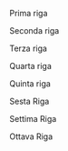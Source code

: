 Prima riga

Seconda riga

Terza riga

Quarta riga

Quinta riga

Sesta Riga

Settima Riga

Ottava Riga


